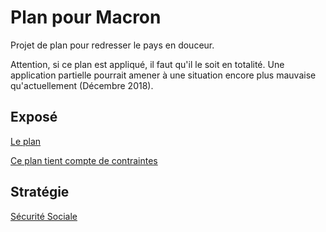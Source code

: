 # Plan pour Macron

Projet de plan pour redresser le pays en douceur.

Attention, si ce plan est appliqué, il faut qu'il le soit en totalité.
Une application partielle pourrait amener à une situation encore plus mauvaise qu'actuellement (Décembre 2018).

## Exposé

[Le plan](./plan.md)

[Ce plan tient compte de contraintes](./contraintes.md)

## Stratégie

[Sécurité Sociale](./strategie/index.md)